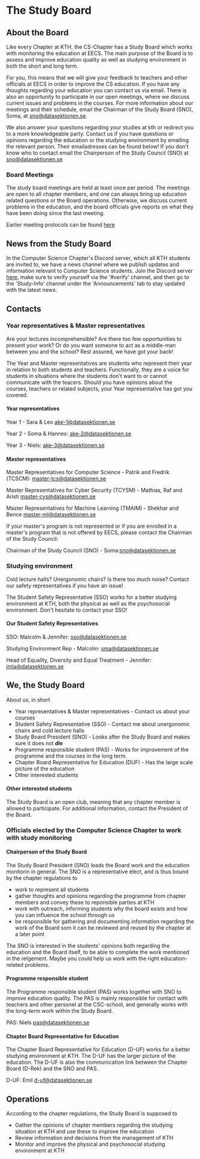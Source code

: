 # The Study Board

## About the Board

Like every Chapter at KTH, the CS-Chapter has a Study Board which works with monitoring the education at EECS. The main purpose of the Board is to assess and improve education quality as well as studying environment in both the short and long term.

For you, this means that we will give your feedback to teachers and other officials at EECS in order to improve the CS education. If you have any thoughts regarding your education you can contact us via email. There is also an opportunity to participate in our open meetings, where we discuss current issues and problems in the courses. For more information about our meetings and their schedule, email the Chairman of the Study Board (SNO), Soma, at [sno@datasektionen.se](mailto:sno@datasektionen.se).

We also answer your questions regarding your studies at kth or redirect you to a more knowledgeable party.
Contact us if you have questions or opinions regarding the education or the studying environment by emailing the relevant person. Their emailadresses can be found below! If you don't know who to contact email the Chairperson of the Study Council (SNO) at [sno@datasektionen.se](mailto:sno@datasektionen.se)

### Board Meetings

The study board meetings are held at least once per period. The meetings are open to all chapter members, and one can always bring up education related questions or the Board operations. Otherwise, we discuss current problems in the education, and the board officials give reports on what they have been doing since the last meeting.

Earlier meeting protocols can be found [here](https://dsekt.se/snprotokoll)

## News from the Study Board

In the Computer Science Chapter's Discord server, which all KTH students are invited to, we have a news channel where we publish updates and information relevant to Computer Science students. Join the Discord server [here](dsekt.se/discord), make sure to verify yourself via the '#verify' channel, and then go to the 'Study-Info' channel under the 'Announcements' tab to stay updated with the latest news.

## Contacts

### Year representatives & Master representatives

Are your lectures incomprehensible? Are there too few opportunities to present your work? Or do you want someone to act as a middle-man between you and the school? Rest assured, we have got your back!

The Year and Master representatives are students who represent their year in relation to both students and teachers. Functionally, they are a voice for students in situations where the students don't want to or cannot communicate with the teacers. Should you have opinions about the courses, teachers or related subjects, your Year representative has got you covered.

#### Year representatives

Year 1 - Sara & Leo [ake-1@datasektionen.se](mailto:ake-1@datasektionen.se)

Year 2 - Soma & Hannes: [ake-2@datasektionen.se](mailto:ake-2@datasektionen.se)

Year 3 - Niels: [ake-3@datasektionen.se](mailto:ake-3@datasektionen.se)

#### Master representatives

Master Representatives for Computer Science - Patrik and Fredrik (TCSCM): [master-tcs@datasektionen.se](mailto:master-tcs@datasektionen.se)

Master Representatives for Cyber Security (TCYSM) - Mathias, Raf and Aristi [master-cys@datasektionen.se](mailto:master-cys@datasektionen.se)

Master Representatives for Machine Learning (TMAIM) - Shekhar and Bence [master-ml@datasektionen.se](mailto:master-ml@datasektionen.se)

If your master's program is not represented or if you are enrolled in a master's program that is not offered by EECS, please contact the Chairman of the Study Council:

Chairman of the Study Council (SNO) - Soma:[sno@datasektionen.se](mailto:sno@datasektionen.se)

### Studying environment

Cold lecture halls? Unergonomic chairs? Is there too much noise? Contact our safety representatives if you have an issue!

The Student Safety Representative (SSO) works for a better studying environment at KTH, both the physical as well as the psychosocial environment. Don't hesitate to contact your SSO!

#### Our Student Safety Representatives

SSO: Malcolm & Jennifer: [sso@datasektionen.se](mailto:sso@datasektionen.se)

Studying Environment Rep - Malcolm: [sma@datasektionen.se](mailto:sma@datasektionen.se)

Head of Equality, Diversity and Equal Treatment - Jennifer: [jmla@datasektionen.se](mailto:jmla@datasektionen.se)

## We, the Study Board

About us, in short

* Year representatives & Master representatives - Contact us about your courses
* Student Safety Representative (SSO) - Contact me about unergonomic chairs and cold lecture halls
* Study Board President (SNO) - Looks after the Study Board and makes sure it does not ***die***
* Programme responsible student (PAS) - Works for improvement of the programme and the courses in the long term.
* Chapter Board Representative for Education (DUF) - Has the large scale picture of the education
* Other interested students

#### Other interested students

The Study Board is an open club, meaning that any chapter member is allowed to participate. For additional information, contact the President of the Board.

### Officials elected by the Computer Science Chapter to work with study monitoring

#### Chairperson of the Study Board

The Study Board President (SNO) leads the Board work and the education monitorin in general. The SNO is a representative elect, and is thus bound by the chapter regulations to

* work to represent all students
* gather thoughts and opinions regarding the programme from chapter members and convey these to reponsible parties at KTH
* work with outreach, informing students why the board exists and how you can influence the school through us
* be responsible for gathering and documenting information regarding the work of the Board som it can be reviewed and reused by the chapter at a later point

The SNO is interested in the students' opinions both regarding the education and the Board itself, to be able to complete the work mentioned in the relgement. Maybe you could help us work with the right education-related problems.

#### Programme responsible student

The Programme responsible student (PAS) works together with SNO to improve education quality. The PAS is mainly responsible for contact with teachers and other personel at the CSC-school, and generally works with the long-term work within the Study Board.

PAS: Niels [pas@datasektionen.se](mailto:pas@datasektionen.se)

#### Chapter Board Representative for Education

The Chapter Board Representative for Education (D-UF) works for a better studying environment at KTH. The D-UF has the larger picture of the education. The D-UF is also the communication link between the Chapter Board (D-Rek) and the SNO and PAS.

D-UF: Emil [d-uf@datasektionen.se](mailto:d-uf@datasektionen.se)

## Operations

According to the chapter regulations, the Study Board is supposed to

* Gather the opinions of chapter members regarding the studying situation at KTH and use these to improve the education
* Review information and decisions from the management of KTH
* Monitor and improve the physical and psychosocial studying environment at KTH
